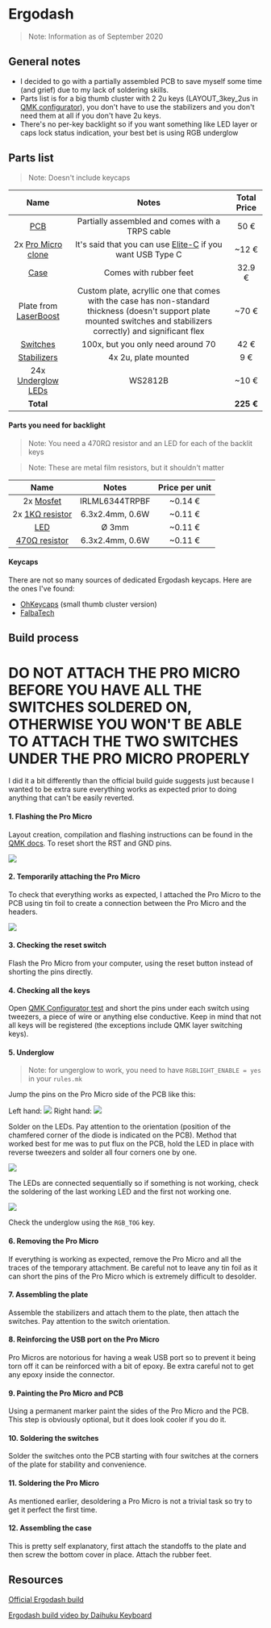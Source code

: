 # Ergodash

> Note: Information as of September 2020

## General notes
* I decided to go with a partially assembled PCB to save myself some time (and grief) due to my lack of soldering skills.
* Parts list is for a big thumb cluster with 2 2u keys (LAYOUT_3key_2us in [QMK configurator](https://config.qmk.fm/)), you don't have to use the stabilizers and you don't need them at all if you don't have 2u keys.
* There's no per-key backlight so if you want something like LED layer or caps lock status indication, your best bet is using RGB underglow

## Parts list
> Note: Doesn't include keycaps

| Name | Notes | Total Price |
|:----:|:-----:|:-----------:|
| [PCB](https://falba.tech/product/ergodash-partially-assembled-with-electronics-cables/?v=928568b84963) | Partially assembled and comes with a TRPS cable | 50 € |
| 2x [Pro Micro clone](laskarduino.cz/arduino-leonardo-pro-micro/) | It's said that you can use [Elite-C](https://keeb.io/products/elite-c-low-profile-version-usb-c-pro-micro-replacement-atmega32u4) if you want USB Type C | ~12 € |
| [Case](https://keycapsss.com/keyboard-parts/cases/76/ergodash-acrylic-plate-case?c=12) | Comes with rubber feet | 32.9 € |
| Plate from [LaserBoost](https://www.laserboost.com/) | Custom plate, acryllic one that comes with the case has non-standard thickness (doesn't support plate mounted switches and stabilizers correctly) and significant flex | ~70 € |
| [Switches](https://candykeys.com/product/cherry-mx-blue-plate-m) | 100x, but you only need around 70 | 42 € |
| [Stabilizers](https://candykeys.com/product/genuine-cherry-mx-stabiliser-pack-plate-mount) | 4x 2u, plate mounted | 9 € |
| 24x [Underglow LEDs](https://www.tme.eu/cz/details/ws2812b-v5/diody-led-smd-barevne/worldsemi/) | WS2812B | ~10 € |
| **Total** |       |        **225 €**     |

#### Parts you need for backlight
> Note: You need a 470RΩ resistor and an LED for each of the backlit keys

> Note: These are metal film resistors, but it shouldn't matter

| Name | Notes | Price per unit |
|:----:|:-----:|:-----------:|
| 2x [Mosfet](https://www.tme.eu/cz/details/irlml6344trpbf/tranzistory-s-kanalem-n-smd/infineon-irf/) | IRLML6344TRPBF | ~0.14 € |
| 2x [1KΩ resistor](https://www.gme.cz/rm-1k-0207-0-6w-1)| 6.3x2.4mm, 0.6W | ~0.11 € |
| [LED](https://www.tme.eu/cz/details/ww03a3swq4-n2/led-diody-tht-3mm/wah-wang-holding/) | Ø 3mm | ~0.11 € |
| [470Ω resistor](https://www.gme.cz/rm-470r-0207-0-6w-1)| 6.3x2.4mm, 0.6W | ~0.11 € |

#### Keycaps
There are not so many sources of dedicated Ergodash keycaps. Here are the ones I've found: 
* [OhKeycaps](https://ohkeycaps.com/collections/dsa-blanks/products/dsa-pink-purple?variant=29211011711087) (small thumb cluster version)
* [FalbaTech](https://falba.tech/product/dsa-keycaps-black-blank-left-right-keyboards-redox-copy/?v=928568b84963)

## Build process

# DO NOT ATTACH THE PRO MICRO BEFORE YOU HAVE ALL THE SWITCHES SOLDERED ON, OTHERWISE YOU WON'T BE ABLE TO ATTACH THE TWO SWITCHES UNDER THE PRO MICRO PROPERLY

I did it a bit differently than the official build guide suggests just because I wanted to be extra sure everything works as expected prior to doing anything that can't be easily reverted.

#### 1. Flashing the Pro Micro

Layout creation, compilation and flashing instructions can be found in the [QMK docs](https://docs.qmk.fm/#/). To reset short the RST and GND pins.

![](.gif/flash.gif)

#### 2. Temporarily attaching the Pro Micro

To check that everything works as expected, I attached the Pro Micro to the PCB using tin foil to create a connection between the Pro Micro and the headers.

![](.img/promicro_temp.jpg)

#### 3. Checking the reset switch

Flash the Pro Micro from your computer, using the reset button instead of shorting the pins directly.

#### 4. Checking all the keys

Open [QMK Configurator test](https://config.qmk.fm/#/test) and short the pins under each switch using tweezers, a piece of wire or anything else conductive. Keep in mind that not all keys will be registered (the exceptions include QMK layer switching keys).

#### 5. Underglow

> Note: for ungerglow to work, you need to have `RGBLIGHT_ENABLE = yes` in your `rules.mk`

Jump the pins on the Pro Micro side of the PCB like this:

Left hand:
![](.img/left_jump.jpg)
Right hand:
![](.img/right_jump.jpg)

Solder on the LEDs. Pay attention to the orientation (position of the chamfered corner of the diode is indicated on the PCB). Method that worked best for me was to put flux on the PCB, hold the LED in place with reverse tweezers and solder all four corners one by one.

![](.img/underglow_orientation.jpg)

The LEDs are connected sequentially so if something is not working, check the soldering of the last working LED and the first not working one.

![](.img/underglow_order.jpg)

Check the underglow using the `RGB_TOG` key.

#### 6. Removing the Pro Micro

If everything is working as expected, remove the Pro Micro and all the traces of the temporary attachment. Be careful not to leave any tin foil as it can short the pins of the Pro Micro which is extremely difficult to desolder.

#### 7. Assembling the plate

Assemble the stabilizers and attach them to the plate, then attach the switches. Pay attention to the switch orientation.

#### 8. Reinforcing the USB port on the Pro Micro
Pro Micros are notorious for having a weak USB port so to prevent it being torn off it can be reinforced with a bit of epoxy. Be extra careful not to get any epoxy inside the connector.

#### 9. Painting the Pro Micro and PCB

Using a permanent marker paint the sides of the Pro Micro and the PCB. This step is obviously optional, but it does look cooler if you do it.

#### 10. Soldering the switches

Solder the switches onto the PCB starting with four switches at the corners of the plate for stability and convenience.

#### 11. Soldering the Pro Micro

As mentioned earlier, desoldering a Pro Micro is not a trivial task so try to get it perfect the first time.

#### 12. Assembling the case

This is pretty self explanatory, first attach the standoffs to the plate and then screw the bottom cover in place. Attach the rubber feet.

## Resources
[Official Ergodash build](https://github.com/omkbd/ErgoDash/blob/master/Doc/build-en.md)

[Ergodash build video by Daihuku Keyboard](https://www.youtube.com/watch?v=yHgvEU0NYCk)
